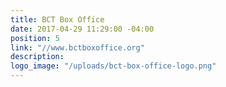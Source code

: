 ```yaml
---
title: BCT Box Office
date: 2017-04-29 11:29:00 -04:00
position: 5
link: "//www.bctboxoffice.org"
description:
logo_image: "/uploads/bct-box-office-logo.png"
---
```


